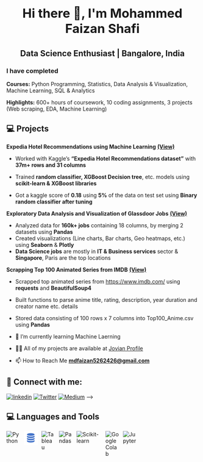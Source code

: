 # <div align="center"><h3><b>Hi there 👋, I'm Mohammed Faizan Shafi</b></h3></div>

## <div align="center">Data Science Enthusiast | Bangalore, India</div>
                                                         
### I have completed

**Courses:** Python Programming, Statistics, Data Analysis & Visualization, Machine Learning, SQL & Analytics

**Highlights:** 600+ hours of coursework, 10 coding assignments, 3 projects (Web scraping, EDA, Machine Learning)

## 💻 Projects

**Expedia Hotel Recommendations using Machine Learning** [**(View)**](https://jovian.com/mdfaizan5262426/expedia-hotel-recommendations)

- Worked with Kaggle’s **“Expedia Hotel Recommendations dataset”** with **37m+ rows and 31 columns**

- Trained **random classifier, XGBoost Decision tree**, etc. models using **scikit-learn & XGBoost libraries**

- Got a kaggle score of **0.18** using **5%** of the data on test set using **Binary random classifier after tuning**

**Exploratory Data Analysis and Visualization of Glassdoor Jobs** [**(View)**](https://jovian.com/mdfaizan5262426/exploratory-data-analysis-on-glassdoor-jobs-using-python)

- Analyzed data for **160k+ jobs** containing 18 columns, by merging 2 datasets using **Pandas**
- Created visualizations (Line charts, Bar charts, Geo heatmaps, etc.) using **Seaborn** & **Plotly**  
- **Data Science jobs** are mostly in **IT & Business services** sector & **Singapore**, Paris are the top locations

**Scrapping Top 100 Animated Series from IMDB** [**(View)**](https://jovian.com/mdfaizan5262426/scraping-top-imdb-animated-series)

- Scrapped top animated series from https://www.imdb.com/ using **requests** and **BeautifulSoup4**
- Built functions to parse anime title, rating, description, year duration and creator name etc. details
- Stored data consisting of 100 rows x 7 columns into Top100_Anime.csv using **Pandas**



- 🌱 I’m currently learning Machine Laerning
- 👨‍💻 All of my projects are available at [Jovian Profile](https://jovian.com/mdfaizan5262426)
- 📫 How to Reach Me [**mdfaizan5262426@gmail.com**](mailto:mdfaizan5262426@gmail.com)

## 👥 Connect with me:

[![linkedin](https://img.shields.io/badge/linkedin-0A66C2?style=for-the-badge&logo=linkedin&logoColor=white)](https://www.linkedin.com/in/mohammed-faizan-shafi-90394b221/)
[![Twitter](https://img.shields.io/badge/twitter-%231DA1F2.svg?style=for-the-badge&logo=Twitter&logoColor=white)](https://twitter.com/mdfaizan_shafi)
[![Medium](https://img.shields.io/badge/Medium-12100E?style=for-the-badge&logo=medium&logoColor=white)](https://medium.com/@mdfaizan5262426)
-->
## 💻 Languages and Tools

[<img align="left" alt="Python" width="36px" src="https://upload.wikimedia.org/wikipedia/commons/thumb/c/c3/Python-logo-notext.svg/600px-Python-logo-notext.svg.png" style="padding-right:10px;" />](https://www.python.org/)
[<img align="left" alt="SQL" width="36px" src="https://raw.githubusercontent.com/github/explore/80688e429a7d4ef2fca1e82350fe8e3517d3494d/topics/sql/sql.png" style="padding-right:10px;" />](https://www.postgresql.org/)
[<img align="left" alt="Tableau" width="36px" src="https://cdn.worldvectorlogo.com/logos/tableau-software.svg" style="padding-right:10px;" />](https://www.tableau.com/) 
[<img align="left" alt="Pandas" width="36px" src="https://numfocus.org/wp-content/uploads/2016/07/pandas-logo-300.png" style="padding-right:10px;" />](https://pandas.pydata.org/)
[<img align="left" alt="Scikit-learn" width="66px" src="https://upload.wikimedia.org/wikipedia/commons/0/05/Scikit_learn_logo_small.svg" style="padding-right:10px;" />](https://scikit-learn.org/stable/)
[<img align="left" alt="Google Colab" width="36px" src="https://colab.research.google.com/img/colab_favicon_256px.png" style="padding-right:10px;" />](https://colab.research.google.com/)
[<img align="left" alt="Jupyter" width="36px" src="https://cdn.worldvectorlogo.com/logos/jupyter.svg" style="padding-right:10px;" />](https://jupyter.org/)

<br />
